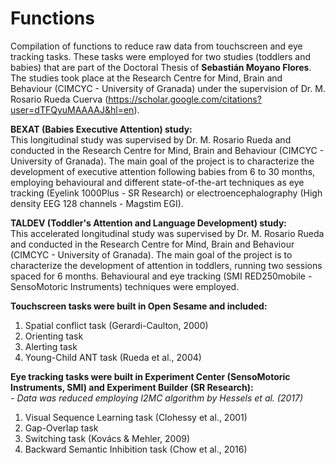 # Functions
Compilation of functions to reduce raw data from touchscreen and eye tracking tasks. These tasks were employed for two studies (toddlers and babies) that are part of the Doctoral Thesis of **Sebastián Moyano Flores**. The studies took place at the Research Centre for Mind, Brain and Behaviour (CIMCYC - University of Granada) under the supervision of Dr. M. Rosario Rueda Cuerva (https://scholar.google.com/citations?user=dTFQyuMAAAAJ&hl=en).

**BEXAT (Babies Executive Attention) study:** <br>
This longitudinal study was supervised by Dr. M. Rosario Rueda and conducted in the Research Centre for Mind, Brain and Behaviour (CIMCYC - University of Granada). The main goal of the project is to characterize the development of executive attention following babies from 6 to 30 months, employing behavioural and different state-of-the-art techniques as eye tracking (Eyelink 1000Plus - SR Research) or electroencephalography (High density EEG 128 channels - Magstim EGI).

**TALDEV (Toddler's Attention and Language Development) study:** <br>
This accelerated longitudinal study was supervised by Dr. M. Rosario Rueda and conducted in the Research Centre for Mind, Brain and Behaviour (CIMCYC - University of Granada). The main goal of the project is to characterize the development of attention in toddlers, running two sessions spaced for 6 months. Behavioural and eye tracking (SMI RED250mobile - SensoMotoric Instruments) techniques were employed.


**Touchscreen tasks were built in Open Sesame and included:**
1. Spatial conflict task (Gerardi-Caulton, 2000)
2. Orienting task
3. Alerting task
4. Young-Child ANT task (Rueda et al., 2004)

**Eye tracking tasks were built in Experiment Center (SensoMotoric Instruments, SMI) and Experiment Builder (SR Research):** <br>
*- Data was reduced employing I2MC algorithm by Hessels et al. (2017)*
1. Visual Sequence Learning task (Clohessy et al., 2001)
2. Gap-Overlap task
3. Switching task (Kovács & Mehler, 2009)
4. Backward Semantic Inhibition task (Chow et al., 2016)


